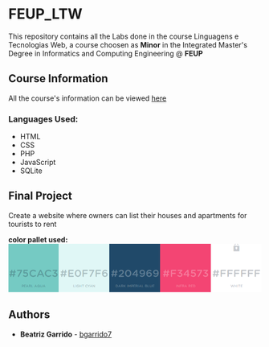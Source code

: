 # FEUP_LTW

This repository contains all the Labs done in the course Linguagens e Tecnologias Web, a course choosen as  **Minor** in the Integrated Master's Degree in Informatics and Computing Engineering @ **FEUP**

## Course Information

All the course's information can be viewed [here](https://web.fe.up.pt/~arestivo/page/courses/2019/ltw/)

### Languages Used:

* HTML
* CSS
* PHP
* JavaScript
* SQLite

## Final Project

Create a website where owners can list their houses and apartments for tourists to rent

**color pallet used:**
<img src="https://github.com/bgarrido7/FEUP_LTW/blob/master/Final%20Project/mockups/colors.jpg">

## Authors

* **Beatriz Garrido** - [bgarrido7](https://github.com/bgarrido7)
